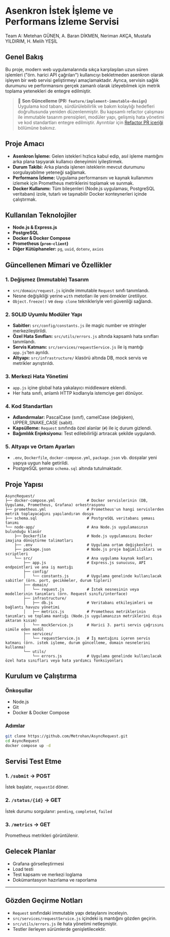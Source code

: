 # Asenkron İstek İşleme ve Performans İzleme Servisi

Team A: Metehan GÜNEN, A. Baran DİKMEN, Neriman AKÇA, Mustafa YILDIRIM, H. Melih YEŞİL

## Genel Bakış

Bu proje, modern web uygulamalarında sıkça karşılaşılan uzun süren işlemleri ("örn. harici API çağrıları") kullanıcıyı bekletmeden asenkron olarak işleyen bir web servisi geliştirmeyi amaçlamaktadır. Ayrıca, servisin sağlık durumunu ve performansını gerçek zamanlı olarak izleyebilmek için metrik toplama yetenekleri de entegre edilmiştir.

> 📌 **Son Güncelleme (PR: `feature/implement-immutable-design`)**  
> Uygulama kod tabanı, sürdürülebilirlik ve bakım kolaylığı hedefleri doğrultusunda yeniden düzenlenmiştir. Bu kapsamlı refactor çalışması ile immutable tasarım prensipleri, modüler yapı, gelişmiş hata yönetimi ve kod standartları entegre edilmiştir. Ayrıntılar için [Refactor PR içeriği](#güncellenen-mimari-ve-özellikler) bölümüne bakınız.

## Proje Amacı

* **Asenkron İşleme:** Gelen istekleri hızlıca kabul edip, asıl işleme mantığını arka plana taşıyarak kullanıcı deneyimini iyileştirmek.
* **Durum Takibi:** Arka planda işlenen isteklerin mevcut durumunu sorgulayabilme yeteneği sağlamak.
* **Performans İzleme:** Uygulama performansını ve kaynak kullanımını izlemek için Prometheus metriklerini toplamak ve sunmak.
* **Docker Kullanımı:** Tüm bileşenleri (Node.js uygulaması, PostgreSQL veritabanı) izole, tutarlı ve taşınabilir Docker konteynerleri içinde çalıştırmak.

## Kullanılan Teknolojiler

* **Node.js & Express.js**
* **PostgreSQL**
* **Docker & Docker Compose**
* **Prometheus (`prom-client`)**
* **Diğer Kütüphaneler:** `pg`, `uuid`, `dotenv`, `axios`

## Güncellenen Mimari ve Özellikler

### 1. Değişmez (Immutable) Tasarım

- `src/domain/request.js` içinde immutable `Request` sınıfı tanımlandı.
- Nesne değişikliği yerine `with` metotları ile yeni örnekler üretiliyor.
- `Object.freeze()` ve `deep clone` teknikleriyle veri güvenliği sağlandı.

### 2. SOLID Uyumlu Modüler Yapı

- **Sabitler:** `src/config/constants.js` ile magic number ve stringler merkezileştirildi.
- **Özel Hata Sınıfları:** `src/utils/errors.js` altında kapsamlı hata sınıfları tanımlandı.
- **Servis Katmanı:** `src/services/requestService.js` ile iş mantığı `app.js`’ten ayrıldı.
- **Altyapı:** `src/infrastructure/` klasörü altında DB, mock servis ve metrikler ayrıştırıldı.

### 3. Merkezi Hata Yönetimi

- `app.js` içine global hata yakalayıcı middleware eklendi.
- Her hata sınıfı, anlamlı HTTP kodlarıyla istemciye geri dönüyor.

### 4. Kod Standartları

- **Adlandırmalar:** PascalCase (sınıf), camelCase (değişken), UPPER_SNAKE_CASE (sabit).
- **Kapsülleme:** `Request` sınıfında özel alanlar (`#`) ile iç durum gizlendi.
- **Bağımlılık Enjeksiyonu:** Test edilebilirliği artıracak şekilde uygulandı.

### 5. Altyapı ve Ortam Ayarları

- `.env`, `Dockerfile`, `docker-compose.yml`, `package.json` vb. dosyalar yeni yapıya uygun hale getirildi.
- PostgreSQL şeması `schema.sql` altında tutulmaktadır.

## Proje Yapısı

```
AsyncRequest/
├── docker-compose.yml              # Docker servislerinin (DB, Uygulama, Prometheus, Grafana) orkestrasyonu
├── prometheus.yml                  # Prometheus'un hangi servislerden metrik toplayacağını yapılandıran dosya
├── schema.sql                      # PostgreSQL veritabanı şeması tanımı
└── node-app/                       # Ana Node.js uygulamasının bulunduğu klasör
    ├── Dockerfile                  # Node.js uygulamasını Docker imajına dönüştürme talimatları
    ├── .env                        # Uygulama ortam değişkenleri
    ├── package.json                # Node.js proje bağımlılıkları ve scriptleri
    └── src/                        # Ana uygulama kaynak kodları
        ├── app.js                  # Express.js sunucusu, API endpointleri ve ana iş mantığı
        ├── config/
        │   └── constants.js        # Uygulama genelinde kullanılacak sabitler (örn. port, gecikmeler, durum tipleri)
        ├── domain/
        │   └── request.js          # İstek nesnesinin veya modellerinin tanımları (örn. Request sınıfı/interface)
        ├── infrastructure/
        │   ├── db.js               # Veritabanı etkileşimleri ve bağlantı havuzu yönetimi
        │   ├── metrics.js          # Prometheus metriklerinin tanımları ve toplama mantığı (Node.js uygulamanızın metriklerini dışa aktaran kısım)
        │   └── mockService.js      # Harici 3. parti servis çağrısını simüle eden modül
        ├── services/
        │   └── requestService.js   # İş mantığını içeren servis katmanı (örn. istek işleme, durum güncelleme, domain nesnelerini kullanma)
        └── utils/
            └── errors.js           # Uygulama genelinde kullanılacak özel hata sınıfları veya hata yardımcı fonksiyonları
```

## Kurulum ve Çalıştırma

### Önkoşullar

* Node.js
* Git
* Docker & Docker Compose

### Adımlar

```bash
git clone https://github.com/Metrohan/AsyncRequest.git
cd AsyncRequest
docker compose up -d
```

## Servisi Test Etme

### 1. `/submit` → POST  
İstek başlatır, `requestId` döner.

### 2. `/status/{id}` → GET  
İstek durumu sorgulanır: `pending`, `completed`, `failed`

### 3. `/metrics` → GET  
Prometheus metrikleri görüntülenir.

## Gelecek Planlar

- Grafana görselleştirmesi
- Load testi
- Test kapsamı ve merkezi loglama
- Dokümantasyon hazırlama ve raporlama
---

## Gözden Geçirme Notları

- `Request` sınıfındaki immutable yapı detaylarını inceleyin.
- `src/services/requestService.js` içindeki iş mantığını gözden geçirin.
- `src/utils/errors.js` ile hata yönetimi netleşmiştir.
- Testler ilerleyen sürümlerde genişletilecektir.
